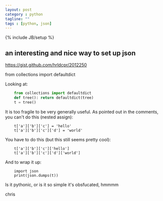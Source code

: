 ```yaml
---
layout: post
category : python
tagline: ""
tags : [python, json]
---
```

{% include JB/setup %}


## an interesting and nice way to set up json

https://gist.github.com/hrldcpr/2012250


from collections import defaultdict


Looking at:
```python
	from collections import defaultdict
	def tree(): return defaultdict(tree)
	t = tree()
```

It is too fragile to be very generally useful.
As pointed out in the comments, you can't do this (nested assign):
```
	t['a']['b']['c'] = 'hello'
	t['a']['b']['c']['d'] = 'world'
```

You have to do this (but this still seems pretty cool):
```
	t['a']['b']['c']['hello']
	t['a']['b']['c']['d']['world']
```

And to wrap it up:
~~~
	import json
	print(json.dumps(t))
~~~


Is it pythonic, or is it so simple it's obsfucated, hmmmm

chris



